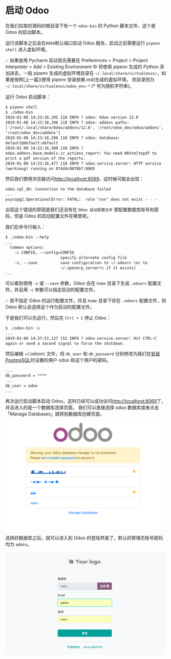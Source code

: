 # 启动 Odoo

在我们拉取的源码的根目录下有一个 `odoo-bin` 的 Python 脚本文件，这个是 Odoo 的启动脚本。  

运行该脚本之后会在`8069`默认端口启动 Odoo 服务，启动之前需要运行 `pipenv shell` 进入虚拟环境。  

💡 如果是用 Pycharm 启动首先需要在 Preferences > Project > Project Interpreter > Add > Existing Environment 中
将使用 pipenv 生成的 Python 添加进去，一般 pipenv 生成的虚拟环境目录在 `~/.local/share/virtualenvs/`，如果是按照[上一篇](使用 pipenv 安装依赖.md)生成的虚拟环境，
则目录则为 `~/.local/share/virtualenvs/odoo_env-*` (* 号为随机字符串)。

运行 Odoo 启动脚本：  

```shell
$ pipenv shell
$ ./odoo-bin
2019-01-08 14:23:16,295 118 INFO ? odoo: Odoo version 12.0
2019-01-08 14:23:16,296 118 INFO ? odoo: addons paths: ['/root/.local/share/Odoo/addons/12.0', '/root/odoo_dev/odoo/addons', '/root/odoo_dev/addons']
2019-01-08 14:23:16,296 118 INFO ? odoo: database: default@default:default
2019-01-08 14:23:16,380 118 INFO ? odoo.addons.base.models.ir_actions_report: You need Wkhtmltopdf to print a pdf version of the reports.
2019-01-08 14:23:16,477 118 INFO ? odoo.service.server: HTTP service (werkzeug) running on 074d4c08f8b7:8069
```

然后我们使用浏览器访问[http://localhost:8069](http://localhost:8069)，这时候可能会出现：  

```plain
odoo.sql_db: Connection to the database failed
...
psycopg2.OperationalError: FATAL:  role "xxx" does not exist - - -
```

出现这个错误的原因是我们还没有在 `Odoo 启动配置文件` 里配置数据库账号和密码，但是 Odoo 的启动配置文件在哪里呢。  

我们在命令行输入：  

```shell
$ ./odoo-bin --help
...
  Common options:
    -c CONFIG, --config=CONFIG
                        specify alternate config file
    -s, --save          save configuration to ~/.odoorc (or to
                        ~/.openerp_serverrc if it exists)
...
```
可以看到使用 `-s` 或 `--save` 参数，Odoo 会在 `home` 目录下生成 `.odoorc` 配置文件，并且用 `-c` 参数可以指定启动的配置文件。  

💡 若不指定 Odoo 的运行配置文件，并且 `home` 目录下存在 `.odoorc` 配置文件，则 Odoo 默认会选择这个作为启动的配置文件。  

于是我们可以先运行，然后在 `Ctrl + C` 停止 Odoo：  

```shell
$ ./odoo-bin -s
...
2019-01-08 14:37:57,127 152 INFO ? odoo.service.server: Hit CTRL-C again or send a second signal to force the shutdown.
```

然后编辑 ~/.odoorc 文件，将 `db_user` 和 `db_password` 分别修改为我们在[安装 PostgreSQL](/Chapter-2/Installing-PostgreSQL.html)时设置的用户 odoo 和这个用户的密码。  
  
```plain
...
db_password = ****
...
db_user = odoo
...
```

再次运行启动脚本启动 Odoo，这时已经可以成功访问[http://localhost:8069](http://localhost:8069)了，并且进入的是一个数据库选择页面，
我们可以直接选择 odoo 数据库或者点击 「Manage Databases」跳转到数据库创建页面。  

![odoo-database](../assets/images/odoo-database.png)

选择好数据库之后，就可以进入到 Odoo 的登陆界面了，默认的管理员账号密码均为 `admin`。  

![odoo-login-1](../assets/images/odoo-login-1.png)

